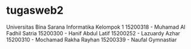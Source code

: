 # tugasweb2
 Universitas Bina Sarana Informatika
Kelompok 1
15200318 - Muhamad Al Fadhil Satria
15200300 - Hanif Abdul Latif
15200252 - Lazuardy Azhar
15200310 - Mochamad Rakha Rayhan
15200339 - Naufal Gymnastiar
